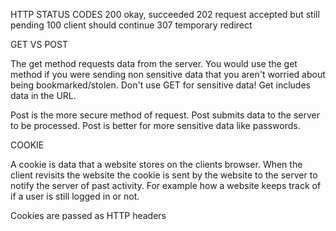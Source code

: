 HTTP STATUS CODES
200 okay, succeeded
202 request accepted but still pending
100 client should continue
307 temporary redirect

GET VS POST

The get method requests data from the server.  You would use the get method if you were sending non sensitive data that you aren't worried about being bookmarked/stolen.  Don't use GET for sensitive data!
Get includes data in the URL.

Post is the more secure method of request.  Post submits data to the server to be processed.  Post is better for more sensitive data like passwords.

COOKIE

A cookie is data that a website stores on the clients browser.  When the client revisits the website the cookie is sent by the website to the server to notify the server of past activity.  For example how a website keeps track of if a user is still logged in or not.

Cookies are passed as HTTP headers